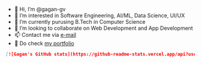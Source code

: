 - 👋 Hi, I’m @gagan-gv
- 👀 I’m interested in Software Engineering, AI/ML, Data Science, UI/UX
- 🌱 I’m currently purusing B.Tech in Computer Science
- 💞️ I’m looking to collaborate on Web Development and App Development
- 📫 Contact me via <a href="mailto:chordiagagan@gmail.com">e-mail</a>
- 👦 Do check <a href="https://gagan-gv.github.io">my portfolio</a>

```md
[![Gagan's GitHub stats](https://github-readme-stats.vercel.app/api?username=gagan-gv)](https://github.com/gagan-gv/github-readme-stats)
```

<!---
gagan-gv/gagan-gv is a ✨ special ✨ repository because its `README.md` (this file) appears on your GitHub profile.
You can click the Preview link to take a look at your changes.
--->
